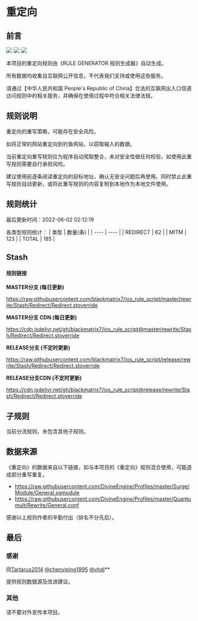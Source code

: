 # 重定向

## 前言

![](https://shields.io/badge/-移除重复规则-ff69b4) ![](https://shields.io/badge/-MITM--HOSTNAME合并-brightgreen) ![](https://shields.io/badge/-正则推导HOSTNAME-033da7) 

本项目的重定向规则由《RULE GENERATOR 规则生成器》自动生成。

所有数据均收集自互联网公开信息，不代表我们支持或使用这些服务。

请通过【中华人民共和国 People's Republic of China】合法的互联网出入口信道访问规则中的相关服务，并确保在使用过程中符合相关法律法规。
## 规则说明
重定向的重写策略，可能存在安全风险。

如将正常的网站重定向到钓鱼网站，以窃取输入的数据。

当前重定向重写规则仅为程序自动爬取整合，未对安全性做任何校验，如使用此重写规则需要自行承担风险。

建议使用前逐条阅读重定向的目标地址，确认无安全问题后再使用。同时禁止此重写规则自动更新，或将此重写规则的内容复制到本地作为本地文件使用。

## 规则统计

最后更新时间：2022-06-02 02:12:19

各类型规则统计：
| 类型 | 数量(条)  | 
| ---- | ----  |
| REDIRECT | 62  | 
| MITM | 123  | 
| TOTAL | 185  | 


## Stash 

#### 规则链接
**MASTER分支 (每日更新)**

https://raw.githubusercontent.com/blackmatrix7/ios_rule_script/master/rewrite/Stash/Redirect/Redirect.stoverride

**MASTER分支 CDN (每日更新)**

https://cdn.jsdelivr.net/gh/blackmatrix7/ios_rule_script@master/rewrite/Stash/Redirect/Redirect.stoverride

**RELEASE分支 (不定时更新)**

https://raw.githubusercontent.com/blackmatrix7/ios_rule_script/release/rewrite/Stash/Redirect/Redirect.stoverride

**RELEASE分支CDN (不定时更新)**

https://cdn.jsdelivr.net/gh/blackmatrix7/ios_rule_script@release/rewrite/Stash/Redirect/Redirect.stoverride

## 子规则

当前分流规则，未包含其他子规则。


## 数据来源

《重定向》的数据来自以下链接，如与本项目的《重定向》规则混合使用，可能造成部分重写重复。

- https://raw.githubusercontent.com/DivineEngine/Profiles/master/Surge/Module/General.sgmodule
- https://raw.githubusercontent.com/DivineEngine/Profiles/master/Quantumult/Rewrite/General.conf


感谢以上规则作者的辛勤付出（排名不分先后）。

## 最后

### 感谢

[@Tartarus2014](https://github.com/Tartarus2014)  [@chenyiping1995](https://github.com/chenyiping1995) [@vhdj](https://github.com/vhdj)**

提供规则数据源及改进建议。

### 其他

请不要对外宣传本项目。